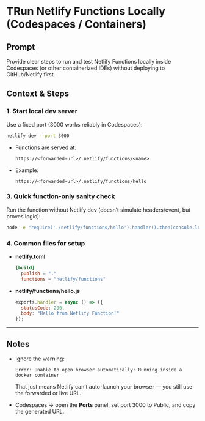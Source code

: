 # TRun Netlify Functions Locally (Codespaces / Containers)

## Prompt
Provide clear steps to run and test Netlify Functions locally inside Codespaces (or other containerized IDEs) without deploying to GitHub/Netlify first.

## Context & Steps

### 1. Start local dev server
Use a fixed port (3000 works reliably in Codespaces):

```bash
netlify dev --port 3000
````

* Functions are served at:

  ```
  https://<forwarded-url>/.netlify/functions/<name>
  ```

* Example:

  ```
  https://<forwarded-url>/.netlify/functions/hello
  ```
### 3. Quick function-only sanity check

Run the function without Netlify dev (doesn’t simulate headers/event, but proves logic):

```bash
node -e "require('./netlify/functions/hello').handler().then(console.log)"
```

### 4. Common files for setup

* **netlify.toml**

  ```toml
  [build]
    publish = "."
    functions = "netlify/functions"
  ```

* **netlify/functions/hello.js**

  ```js
  exports.handler = async () => ({
    statusCode: 200,
    body: "Hello from Netlify Function!"
  });
  ```

---

## Notes

* Ignore the warning:

  ```
  Error: Unable to open browser automatically: Running inside a docker container
  ```

  That just means Netlify can’t auto-launch your browser — you still use the forwarded or live URL.

* Codespaces → open the **Ports** panel, set port 3000 to Public, and copy the generated URL.